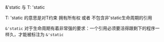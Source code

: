 
&'static 与 T: 'static

T: 'static 的意思是对T约束 拥有所有权 或者 不包含非'static生命周期的引用

`&'static` 对于生命周期有着非常强的要求：一个引用必须要活得跟剩下的程序一样久，才能被标注为 `&'static`

